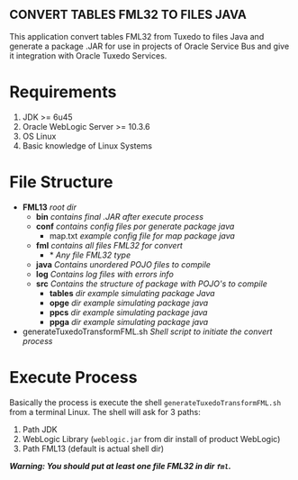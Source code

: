 ## CONVERT TABLES FML32 TO FILES JAVA

This application convert tables FML32 from Tuxedo to files Java and generate a package .JAR for use in projects of Oracle Service Bus and give it integration with Oracle Tuxedo Services.

# Requirements

1. JDK >= 6u45
2. Oracle WebLogic Server >= 10.3.6
3. OS Linux
4. Basic knowledge of Linux Systems

# File Structure

- **FML13** _root dir_
    - **bin** _contains final .JAR after execute process_
    - **conf** _contains config files por generate package java_
        - map.txt _example config file for map package java_
    - **fml** _contains all files FML32 for convert_
        - \* _Any file FML32 type_
    - **java** _Contains unordered POJO files to compile_
    - **log** _Contains log files with errors info_
    - **src** _Contains the structure of package with POJO's to compile_
        - **tables** _dir example simulating package Java_
        - **opge** _dir example simulating package java_
        - **ppcs** _dir example simulating package java_
        - **ppga** _dir example simulating package java_
- generateTuxedoTransformFML.sh _Shell script to initiate the convert process_

# Execute Process

Basically the process is execute the shell `generateTuxedoTransformFML.sh` from a terminal Linux. The shell will ask for 3 paths:

1. Path JDK
2. WebLogic Library (`weblogic.jar` from dir install of product WebLogic)
3. Path FML13 (default is actual shell dir)

___Warning: You should put at least one file FML32 in dir `fml`.___
